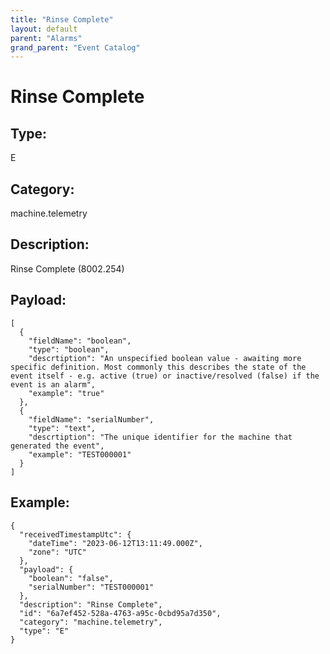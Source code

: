 ```yaml
---
title: "Rinse Complete"
layout: default
parent: "Alarms"
grand_parent: "Event Catalog"
---
```


# Rinse Complete

## Type:

E

## Category:

machine.telemetry

## Description: 

Rinse Complete (8002.254)

## Payload:

```
[
  {
    "fieldName": "boolean",
    "type": "boolean",
    "descrtiption": "An unspecified boolean value - awaiting more specific definition. Most commonly this describes the state of the event itself - e.g. active (true) or inactive/resolved (false) if the event is an alarm",
    "example": "true"
  },
  {
    "fieldName": "serialNumber",
    "type": "text",
    "descrtiption": "The unique identifier for the machine that generated the event",
    "example": "TEST000001"
  }
]
```

## Example:

```
{
  "receivedTimestampUtc": {
    "dateTime": "2023-06-12T13:11:49.000Z",
    "zone": "UTC"
  },
  "payload": {
    "boolean": "false",
    "serialNumber": "TEST000001"
  },
  "description": "Rinse Complete",
  "id": "6a7ef452-528a-4763-a95c-0cbd95a7d350",
  "category": "machine.telemetry",
  "type": "E"
}
```
